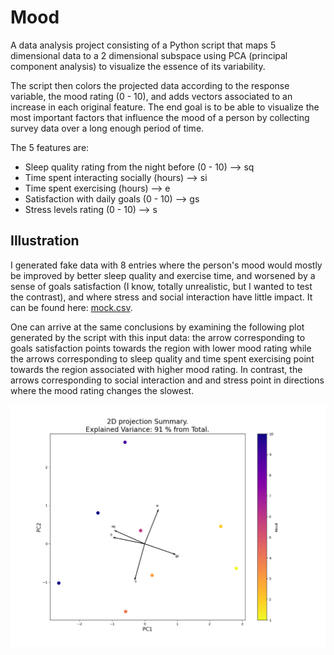 # Mood
A data analysis project consisting of a Python script that maps 5 dimensional data to a 2 dimensional subspace using PCA (principal component analysis) to visualize the essence of its variability. 

The script then colors the projected data according to the response variable, the mood rating (0 - 10), and adds vectors associated to an increase in each original feature. The end goal is to be able to visualize the most important factors that influence the mood of a person by collecting survey data over a long enough period of time.

The 5 features are:

* Sleep quality rating from the night before (0 - 10) --> sq
* Time spent interacting socially (hours) --> si
* Time spent exercising (hours) --> e
* Satisfaction with daily goals (0 - 10) --> gs
* Stress levels rating (0 - 10) --> s

## Illustration
I generated fake data with 8 entries where the person's mood would mostly be improved by better sleep quality and exercise time, and worsened by a sense of goals satisfaction (I know, totally unrealistic, but I wanted to test the contrast), and where stress and social interaction have little impact. It can be found here: [mock.csv](/analysis/mock.csv).


One can arrive at the same conclusions by examining the following plot generated by the script with this input data: the arrow corresponding to goals satisfaction points towards the region with lower mood rating while the arrows corresponding to sleep quality and time spent exercising point towards the region associated with higher mood rating. In contrast, the arrows corresponding to social interaction and and stress point in directions where the mood rating changes the slowest.

![example](/analysis/plot.png)
